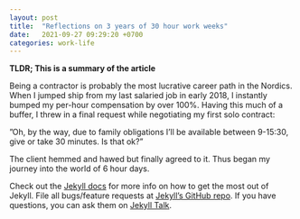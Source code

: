 ```yaml
---
layout: post
title:  "Reflections on 3 years of 30 hour work weeks"
date:   2021-09-27 09:29:20 +0700
categories: work-life
---
```


**TLDR; This is a summary of the article**

Being a contractor is probably the most lucrative career path in the Nordics. When I jumped ship from my last salaried job in early 2018, I instantly bumped my per-hour compensation by over 100%. Having this much of a buffer, I threw in a final request while negotiating my first solo contract:

”Oh, by the way, due to family obligations I’ll be available between 9-15:30, give or take 30 minutes. Is that ok?”

The client hemmed and hawed but finally agreed to it. Thus began my journey into the world of 6 hour days.

Check out the [Jekyll docs][jekyll-docs] for more info on how to get the most out of Jekyll. File all bugs/feature requests at [Jekyll’s GitHub repo][jekyll-gh]. If you have questions, you can ask them on [Jekyll Talk][jekyll-talk].

[jekyll-docs]: https://jekyllrb.com/docs/home
[jekyll-gh]:   https://github.com/jekyll/jekyll
[jekyll-talk]: https://talk.jekyllrb.com/
